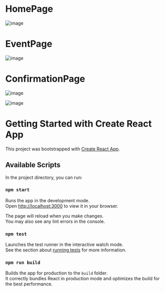 
# HomePage
![image](https://github.com/malvika123/intuit-sports-day/assets/31167876/7fee8f66-2557-49c4-8925-7d0819174b5b)
# EventPage
![image](https://github.com/malvika123/intuit-sports-day/assets/31167876/dac555e1-567a-4a51-9915-8d027bf5b95d)
# ConfirmationPage
![image](https://github.com/malvika123/intuit-sports-day/assets/31167876/5da5de49-bd2b-497e-8032-81e7945d7530)

![image](https://github.com/malvika123/intuit-sports-day/assets/31167876/e0d84929-db7c-46ce-9ce0-eac26e16a4f7)

# Getting Started with Create React App

This project was bootstrapped with [Create React App](https://github.com/facebook/create-react-app).

## Available Scripts

In the project directory, you can run:

### `npm start`

Runs the app in the development mode.\
Open [http://localhost:3000](http://localhost:3000) to view it in your browser.

The page will reload when you make changes.\
You may also see any lint errors in the console.

### `npm test`

Launches the test runner in the interactive watch mode.\
See the section about [running tests](https://facebook.github.io/create-react-app/docs/running-tests) for more information.

### `npm run build`

Builds the app for production to the `build` folder.\
It correctly bundles React in production mode and optimizes the build for the best performance.
